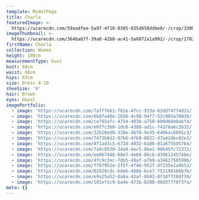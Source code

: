```yaml
---
template: ModelPage
title: Charla
featuredImage: >-
  https://ucarecdn.com/59aadfee-5a97-4f10-8385-035d858ddbe0/-/crop/3300x1690/0,284/-/preview/
imageThumbnail: >-
  https://ucarecdn.com/364bab7f-39a0-42b8-ac41-5a6872a1a992/-/crop/1782x2222/326,0/-/preview/
firstName: Charla
collection: Women
height: 180cm
measurementType: bust
bust: 84cm
waist: 68cm
hips: 83cm
size: Dress 8-10
shoeSize: '9'
hair: Brown
eyes: Hazel
imagePortfolio:
  - image: 'https://ucarecdn.com/7aff7eb1-f81e-4fcc-933a-62ddf4774d11/'
  - image: 'https://ucarecdn.com/6b87a40e-2656-4c98-94f7-52c903a78839/'
  - image: 'https://ucarecdn.com/ce795afc-4754-403b-a750-800db848abf4/'
  - image: 'https://ucarecdn.com/e0f7c3b0-1dc6-4380-ad1c-74378a6c2632/'
  - image: 'https://ucarecdn.com/32b26ed0-338e-4b70-9e35-6406ac6891c3/'
  - image: 'https://ucarecdn.com/7473b8d1-07b6-4fb8-8821-d7a42dbc02e3/'
  - image: 'https://ucarecdn.com/8f1ad3c5-6728-4032-b180-81a6755057b4/'
  - image: 'https://ucarecdn.com/7a9c0530-34a9-4ec5-8be1-90645fc72372/'
  - image: 'https://ucarecdn.com/ee0b7446-08e7-4e66-86c6-d396124574be/'
  - image: 'https://ucarecdn.com/4fc9c2ec-7db5-49af-a7b9-a34627505986/'
  - image: 'https://ucarecdn.com/ff97952e-2f5f-4f46-952f-df135e1a9b53/'
  - image: 'https://ucarecdn.com/02928cdc-bdeb-468b-bce7-752198166b7b/'
  - image: 'https://ucarecdn.com/e9a25a52-da6a-42af-8b92-8f18ff20df39/'
  - image: 'https://ucarecdn.com/181ef1c9-ba4e-471b-8288-d8d377f8f3fa/'
meta: {}
---
```


